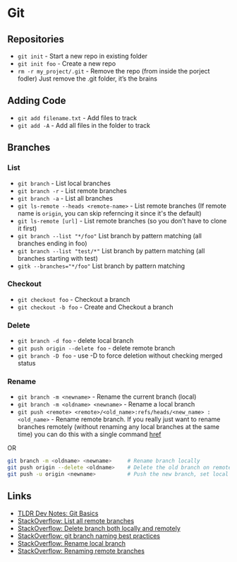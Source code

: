 # Git

## Repositories
- `git init` - Start a new repo in existing folder  
- `git init foo` - Create a new repo 
- `rm -r my_project/.git` - Remove the repo (from inside the porject fodler) Just remove the .git folder, it’s the brains

## Adding Code
- `git add filename.txt` - Add files to track
- `git add -A` - Add all files in the folder to track 

## Branches

### List

- `git branch` - List local branches
- `git branch -r` - List remote branches
- `git branch -a` - List all branches  
- `git ls-remote --heads <remote-name>` - List remote branches (If remote name is `origin`, you can skip referncing it since it's the default)  
- `git ls-remote [url]` - List remote branches (so you don't have to clone it first)
- `git branch --list "*/foo"` List branch by pattern matching (all branches ending in foo)
- `git branch --list "test/*"` List branch by pattern matching (all branches starting with test)
- `gitk --branches="*/foo"` List branch by pattern matching

### Checkout
- `git checkout foo` - Checkout a branch
- `git checkout -b foo` - Create and Checkout a branch  

### Delete
- `git branch -d foo` - delete local branch
- `git push origin --delete foo` - delete remote branch
- `git branch -D foo` - use -D to force deletion without checking merged status

### Rename
- `git branch -m <newname>` - Rename the current branch (local)
- `git branch -m <oldname> <newname>` - Rename a local branch
- `git push <remote> <remote>/<old_name>:refs/heads/<new_name> :<old_name>` - Rename remote branch. If you really just want to rename branches remotely (without renaming any local branches at the same time) you can do this with a single command [href][1]

OR

```bash
git branch -m <oldname> <newname>     # Rename branch locally
git push origin --delete <oldname>    # Delete the old branch on remote    
git push -u origin <newname>          # Push the new branch, set local branch to track the new remote
```

Links
---
- [TLDR Dev Notes: Git Basics](http://tldrdevnotes.com/git-basics/)
- [StackOverflow: List all remote branches](http://stackoverflow.com/questions/3471827/how-do-i-list-all-remote-branches-in-git-1-7)
- [StackOverflow: Delete branch both locally and remotely](http://stackoverflow.com/questions/2003505/how-to-delete-a-git-branch-both-locally-and-remotely)
- [StackOverflow: git branch naming best practices](http://stackoverflow.com/questions/273695/git-branch-naming-best-practices)
- [StackOverflow: Rename local branch](http://stackoverflow.com/questions/6591213/how-to-rename-a-local-git-branch)
- [StackOverflow: Renaming remote branches](http://stackoverflow.com/questions/4753888/git-renaming-branches-remotely)

[1]: http://stackoverflow.com/a/21302474/890814
